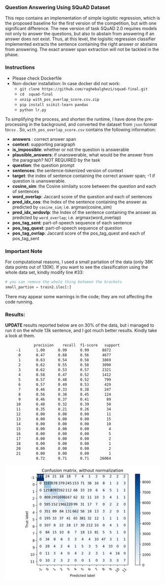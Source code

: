 ### Question Answering Using SQuAD Dataset

This repo contains an implementation of simple logisitic regression, which is the proposed baseline for the first version of the competition, but with one significant difference. The new version of task SQuAD 2.0 requires models not only to answer the questions, but also to abstain from answering if an answer does not exist. Thus, at this level, the logisitic regression classifier implemented extracts the sentence containing the right answer or abstains from answering. The exact answer span extraction will not be tackled in the phase. 

### Instructions

* Please check Dockerfile
* Non-docker installation: In case docker did not work:
  * `git clone https://github.com/raghebalghezi/squad-final.git`
  * `cd  squad-final`
  * `unzip with_pos_overlap_score.csv.zip`
  * `pip install scikit-learn pandas`
  * `python lr.py`

To simplifying the process, and shorten the runtime, I have done the pre-processing in the background, and converted the dataset from `json` format to`csv` . So, `with_pos_overlap_score.csv` contains the following information:
* **answers** : correct answer span
* **context**: supporting paragraph
* **is_impossible**: whether or not the question is answerable
* **plausible_answers**: if unanswerable, what would be the answer from the paragraph? NOT REQUIRED by the task
* **question**: the question prompt
* **sentences**: the sentence-tokenized version of context
* **target**: the index of sentence containing the correct answer span; -1 if question is unanswerable.
* **cosine_sim**: the Cosine similaity score between the question and each of sentences
* **word_overlap**: Jaccard score of the question and each of sentences
* **pred_idx_cos**: the Index of the sentence containing the answer as predicted by `cosine_sim`; i.e. argmax(cosine_sim)
* **pred_idx_wrdovlp**: the Index of the sentence containing the answer as predicted by `word_overlap`; i.e. argmax(word_overlap)
* **pos_tag_sent**: part-of-speech sequence of each sentence
* **pos_tag_quest**: part-of-speech sequence of question
* **pos_tag_ovrlap**:  Jaccard score of the pos_tag_quest and each of pos_tag_sent

### Important Note

For computational reasons, I used a small partation of the data (only 38K data points out of 130K). If you want to see the classification using the whole data set, kindly modify line #33:

```python
# you can remove the whole thing between the brackets
small_partion = train2.iloc[:] 
```

There may appear some warnings in the code; they are not affecting the code running.

### Results: 

**UPDATE** results reported below are on 30% of the data, but i managed to run it on the whole 13k sentence, and I got much better results. Kindly take a look at them.


                 precision    recall  f1-score   support
         -1       1.00      0.99      0.99      8872
          0       0.47      0.68      0.56      4677
          1       0.63      0.54      0.58      3869
          2       0.62      0.55      0.58      3090
          3       0.62      0.53      0.57      2321
          4       0.58      0.47      0.52      1412
          5       0.57      0.48      0.52       799
          6       0.57      0.49      0.53       429
          7       0.46      0.33      0.38       247
          8       0.56      0.38      0.45       124
          9       0.46      0.37      0.41        89
         10       0.48      0.32      0.39        50
         11       0.35      0.21      0.26        34
         12       0.00      0.00      0.00        11
         13       0.00      0.00      0.00        15
         14       0.00      0.00      0.00        10
         15       0.00      0.00      0.00         4
         16       0.00      0.00      0.00         5
         17       0.00      0.00      0.00         2
         18       0.00      0.00      0.00         1
         20       0.00      0.00      0.00         2
         21       0.00      0.00      0.00         1
                  0.72      0.71      0.71     26064

![Confusion Matrix](https://github.com/raghebalghezi/squad-final/blob/master/Figure_1.png)
